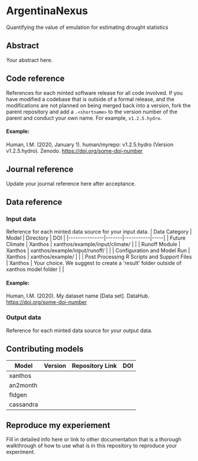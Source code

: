 # ArgentinaNexus
<!--your zenodo badge here-->

Quantifying the value of emulation for estimating drought statistics

## Abstract
Your abstract here.

## Code reference
References for each minted software release for all code involved.  If you have modified a codebase that is outside of a formal release, and the modifications are not planned on being merged back into a version, fork the parent repository and add a `.<shortname>` to the version number of the parent and conduct your own name.  For example, `v1.2.5.hydro`.

#### Example:

Human, I.M. (2020, January 1). human/myrepo: v1.2.5.hydro (Version v1.2.5.hydro). Zenodo. https://doi.org/some-doi-number

## Journal reference
Update your journal reference here after acceptance.

## Data reference

### Input data
Reference for each minted data source for your input data.
| Data Category | Model | Directory | DOI |
|---------------|-------|-----------|-----|
| Future Climate | Xanthos | xanthos/example/input/climate/ | <link to DOI dataset> |
| Runoff Module | Xanthos | xanthos/example/input/runoff/ | <link to DOI dataset> |
| Configuration and Model Run | Xanthos | xanthos/example/ | <link to DOI dataset> |
| Post Processing R Scripts and Support Files | Xanthos | Your choice. We suggest to create a 'result' folder outside of xanthos model folder | <link to DOI dataset> |

#### Example:

Human, I.M. (2020). My dataset name [Data set]. DataHub. https://doi.org/some-doi-number

### Output data
Reference for each minted data source for your output data.  

## Contributing models
| Model | Version | Repository Link | DOI |
|-------|---------|-----------------|-----|
| xanthos | <version> | <link to code repository> | <link to DOI dataset> |
| an2month | <version> | <link to code repository> | <link to DOI dataset> |
| fldgen | <version> | <link to code repository> | <link to DOI dataset> |
| cassandra | <version> | <link to code repository> | <link to DOI dataset> |

## Reproduce my experiement
Fill in detailed info here or link to other documentation that is a thorough walkthrough of how to use what is in this repository to reproduce your experiment.
